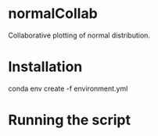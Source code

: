 # normalCollab
Collaborative plotting of normal distribution. 

# Installation
conda env create -f environment.yml

# Running the script
